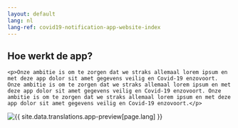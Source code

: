 ```yaml
---
layout: default
lang: nl
lang-ref: covid19-notification-app-website-index
---
```


<div class="lead">
  <div class="lead__text">
    <h2>Hoe werkt de app?</h2>

    <p>Onze ambitie is om te zorgen dat we straks allemaal lorem ipsum en met deze app dolor sit amet gegevens veilig en Covid-19 enzovoort. Onze ambitie is om te zorgen dat we straks allemaal lorem ipsum en met deze app dolor sit amet gegevens veilig en Covid-19 enzovoort. Onze ambitie is om te zorgen dat we straks allemaal lorem ipsum en met deze app dolor sit amet gegevens veilig en Covid-19 enzovoort.</p>

  </div>

  <div class="lead__preview">
    <img src="{{ relroot }}img/app-preview.png" alt="{{ site.data.translations.app-preview[page.lang] }}" class="app-preview">
  </div>
</div>
